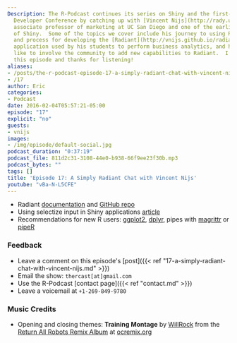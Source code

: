 ```yaml
---
Description: The R-Podcast continues its series on Shiny and the first-ever Shiny
  Developer Conference by catching up with [Vincent Nijs](http://rady.ucsd.edu/faculty/directory/nijs/),
  associate professor of marketing at UC San Diego and one of the earliest adopters
  of Shiny.  Some of the topics we cover include his journey to using R, his motivation
  and process for developing the [Radiant](http://vnijs.github.io/radiant/) Shiny
  application used by his students to perform business analytics, and how he would
  like to involve the community to add new capabilities to Radiant.  I hope you enjoy
  this episode and thanks for listening!
aliases:
- /posts/the-r-podcast-episode-17-a-simply-radiant-chat-with-vincent-nijs.html
- /17
author: Eric
categories:
- Podcast
date: 2016-02-04T05:57:21-05:00
episode: "17"
explicit: "no"
guests:
- vnijs
images:
- /img/episode/default-social.jpg
podcast_duration: "0:37:19"
podcast_file: 811d2c31-3108-44e0-b938-66f9ee23f30b.mp3
podcast_bytes: ""
tags: []
title: 'Episode 17: A Simply Radiant Chat with Vincent Nijs'
youtube: "vBa-N-L5CFE"
---
```


- Radiant [documentation](http://vnijs.github.io/radiant/) and [GitHub repo](https://github.com/vnijs/radiant)
- Using selectize input in Shiny applications [article](http://shiny.rstudio.com/articles/selectize.html)
- Recommendations for new R users: [ggplot2](http://docs.ggplot2.org/current/), [dplyr](https://cran.rstudio.com/web/packages/dplyr/vignettes/introduction.html), pipes with [magrittr](https://cran.r-project.org/web/packages/magrittr/vignettes/magrittr.html) or [pipeR](https://github.com/renkun-ken/pipeR)

### Feedback

- Leave a comment on this episode's [post]({{< ref "17-a-simply-radiant-chat-with-vincent-nijs.md" >}})
- Email the show: `thercast[at]gmail.com`
- Use the R-Podcast [contact page]({{< ref "contact.md" >}})
- Leave a voicemail at `+1-269-849-9780`

### Music Credits

- Opening and closing themes: __Training Montage__ by [WillRock](http://ocremix.org/artist/5043/willrock)  from the [Return All Robots Remix Album](http://ocremix.org/events/returnallrobots/) at [ocremix.org](http://ocremix.org/)
